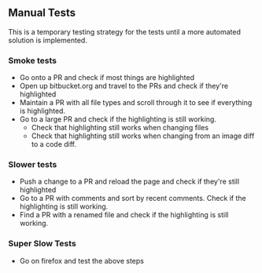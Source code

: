 ## Manual Tests
This is a temporary testing strategy for the tests until a more automated solution is implemented.

### Smoke tests
- Go onto a PR and check if most things are highlighted
- Open up bitbucket.org and travel to the PRs and check if they're highlighted
- Maintain a PR with all file types and scroll through it to see if everything is highlighted.
- Go to a large PR and check if the highlighting is still working.
  - Check that highlighting still works when changing files
  - Check that highlighting still works when changing from an image diff to a code diff.

### Slower tests
- Push a change to a PR and reload the page and check if they're still highlighted
- Go to a PR with comments and sort by recent comments. Check if the highlighting is still working.
- Find a PR with a renamed file and check if the highlighting is still working.

### Super Slow Tests
- Go on firefox and test the above steps